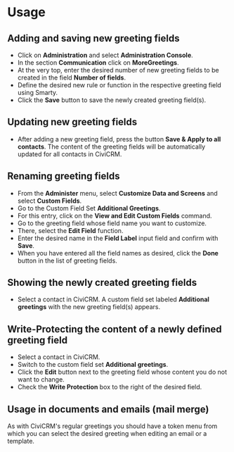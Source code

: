 # Usage

## Adding and saving new greeting fields

- Click on **Administration** and select **Administration Console**.
- In the section **Communication** click on **MoreGreetings**.
- At the very top, enter the desired number of new greeting fields to be created
  in the field **Number of fields**.
- Define the desired new rule or function in the respective greeting field using
  Smarty.
- Click the **Save** button to save the newly created greeting field(s).

## Updating new greeting fields

- After adding a new greeting field, press the button **Save & Apply to all
  contacts**. The content of the greeting fields will be automatically updated
  for all contacts in CiviCRM.

## Renaming greeting fields

- From the **Administer** menu, select **Customize Data and Screens** and
  select **Custom Fields**.
- Go to the Custom Field Set **Additional Greetings**.
- For this entry, click on the **View and Edit Custom Fields** command.
- Go to the greeting field whose field name you want to customize.
- There, select the **Edit Field** function.
- Enter the desired name in the **Field Label** input field and confirm with
  **Save**.
- When you have entered all the field names as desired, click the **Done**
  button in the list of greeting fields.

## Showing the newly created greeting fields

- Select a contact in CiviCRM. A custom field set labeled **Additional
  greetings** with the new greeting field(s) appears.

## Write-Protecting the content of a newly defined greeting field

- Select a contact in CiviCRM.
- Switch to the custom field set **Additional greetings**.
- Click the **Edit** button next to the greeting field whose content you do not
  want to change.
- Check the **Write Protection** box to the right of the desired field.

## Usage in documents and emails (mail merge) 
As with CiviCRM's regular
greetings you should have a token menu from which you can select the
desired greeting when editing an email or a template.
